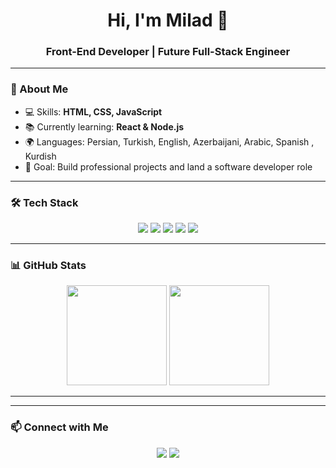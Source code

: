 <!-- Profile Header -->
<h1 align="center">Hi, I'm Milad 👋</h1>
<h3 align="center">Front-End Developer | Future Full-Stack Engineer</h3>

---

### 🚀 About Me
- 💻 Skills: **HTML, CSS, JavaScript**
- 📚 Currently learning: **React & Node.js**
- 🌍 Languages: Persian, Turkish, English, Azerbaijani, Arabic, Spanish , Kurdish
- 🎯 Goal: Build professional projects and land a software developer role

---

### 🛠 Tech Stack
<p align="center">
  <img src="https://img.shields.io/badge/HTML5-E34F26?style=for-the-badge&logo=html5&logoColor=white"/>
  <img src="https://img.shields.io/badge/CSS3-1572B6?style=for-the-badge&logo=css3&logoColor=white"/>
  <img src="https://img.shields.io/badge/JavaScript-F7DF1E?style=for-the-badge&logo=javascript&logoColor=black"/>
  <img src="https://img.shields.io/badge/React-61DAFB?style=for-the-badge&logo=react&logoColor=black"/>
  <img src="https://img.shields.io/badge/Node.js-339933?style=for-the-badge&logo=node.js&logoColor=white"/>
</p>

---

### 📊 GitHub Stats
<p align="center">
  <img src="https://github-readme-stats.vercel.app/api?username=Miladaziziforge&show_icons=true&theme=radical" height="160px"/>
  <img src="https://github-readme-stats.vercel.app/api/top-langs/?username=Miladaziziforge&layout=compact&theme=radical" height="160px"/>
</p>

---

---

### 📫 Connect with Me
<p align="center">
  <a href="mailto:miladazizi95@icloud.com"><img src="https://img.shields.io/badge/Email-0078D4?style=for-the-badge&logo=microsoft-outlook&logoColor=white"/></a>
  <a href="https://instagram.com/miladazizima" target="_blank"><img src="https://img.shields.io/badge/LinkedIn-0A66C2?style=for-the-badge&logo=linkedin&logoColor=white"/></a>
</p>
<!--
**Miladaziziforge/Miladaziziforge** is a ✨ _special_ ✨ repository because its `README.md` (this file) appears on your GitHub profile.

Here are some ideas to get you started:

- 🔭 I’m currently working on ...
- 🌱 I’m currently learning ...
- 👯 I’m looking to collaborate on ...
- 🤔 I’m looking for help with ...
- 💬 Ask me about ...
- 📫 How to reach me: ...
- 😄 Pronouns: ...
- ⚡ Fun fact: ...
-->
